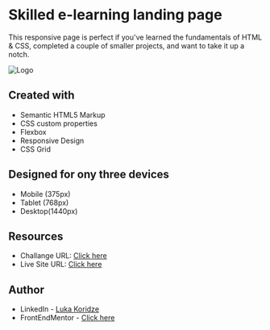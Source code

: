 # Skilled e-learning landing page

This responsive page is perfect if you've learned the fundamentals of HTML & CSS, completed a couple of smaller projects, and want to take it up a notch.

![Logo](https://res.cloudinary.com/dz209s6jk/image/upload/f_auto,q_auto,w_700/Challenges/fycej3bfur1qnf3ixtqq.jpg)


## Created with
- Semantic HTML5 Markup
- CSS custom properties
- Flexbox
- Responsive Design
- CSS Grid

## Designed for ony three devices 
- Mobile (375px)
- Tablet (768px)
- Desktop(1440px)

## Resources

- Challange URL: [Click here](https://www.frontendmentor.io/challenges/skilled-elearning-landing-page-S1ObDrZ8q)
- Live Site URL: [Click here](https://lukenso.github.io/Skilled-Elearning-landing-page/)
## Author

- LinkedIn - [Luka Koridze](https://www.linkedin.com/in/luka-koridze-4397571a4/)
- FrontEndMentor - [Click here](https://www.frontendmentor.io/profile/lukenso)

